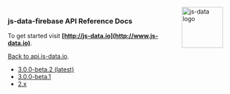 <img src="https://raw.githubusercontent.com/js-data/js-data/master/js-data.png" alt="js-data logo" title="js-data" align="right" width="96" height="96" />

### js-data-firebase API Reference Docs

To get started visit __[http://js-data.io](http://www.js-data.io)__.

[Back to api.js-data.io](http://api.js-data.io).

* [3.0.0-beta.2 (latest)](http://api.js-data.io/js-data-firebase/3.0.0-beta.2/index.html)
* [3.0.0-beta.1](http://api.js-data.io/js-data-firebase/3.0.0-beta.1/index.html)
* [2.x](http://js-data.io/v2.8/docs/home)
